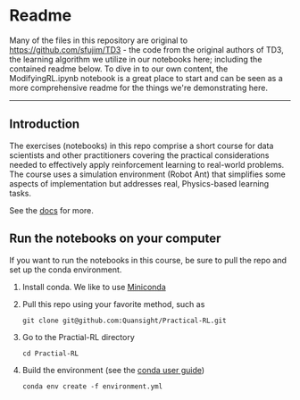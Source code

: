 # Readme

Many of the files in this repository are original to https://github.com/sfujim/TD3 - the code from the original authors of TD3, the learning algorithm we utilize in our notebooks here; including the contained readme below.  To dive in to our own content, the ModifyingRL.ipynb notebook is a great place to start and can be seen as a more comprehensive readme for the things we're demonstrating here.

----------------

## Introduction
The exercises (notebooks) in this repo comprise a short course for data scientists and other practitioners covering the practical considerations needed to effectively apply reinforcement learning to real-world problems.  The course uses a simulation environment (Robot Ant) that simplifies some aspects of implementation but addresses real, Physics-based learning tasks.

See the [docs]() for more.

## Run the notebooks on your computer

If you want to run the notebooks in this course, be sure to pull the repo and set up the conda environment. 
1. Install conda.  We like to use [Miniconda](https://docs.conda.io/en/latest/miniconda.html)
2. Pull this repo using your favorite method, such as

    `git clone git@github.com:Quansight/Practical-RL.git`

3. Go to the Practial-RL directory

    `cd Practial-RL`

4. Build the environment (see the [conda user guide](https://conda.io/projects/conda/en/latest/user-guide/tasks/manage-environments.html))

    `conda env create -f environment.yml`